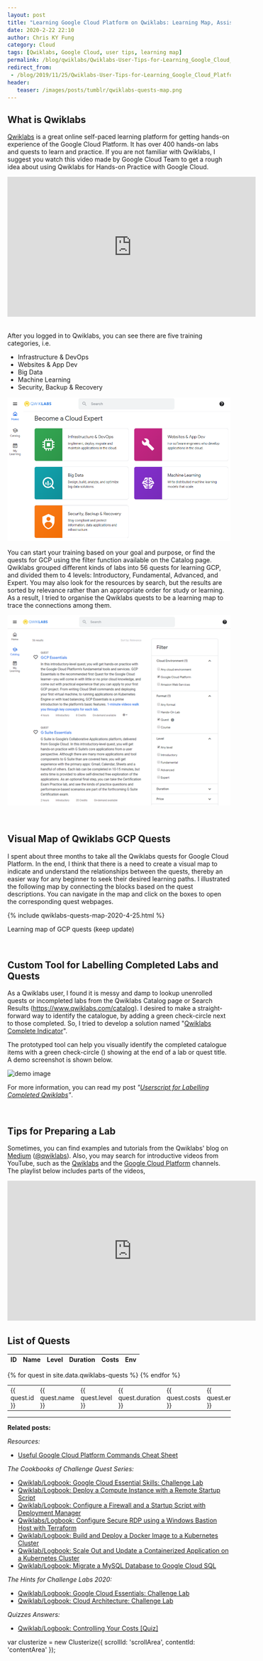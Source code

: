 ```yaml
---
layout: post
title: "Learning Google Cloud Platform on Qwiklabs: Learning Map, Assistive Tool and Tips (2020)"
date: 2020-2-22 22:10
author: Chris KY Fung
category: Cloud
tags: [Qwiklabs, Google Cloud, user tips, learning map]
permalink: /blog/qwiklabs/Qwiklabs-User-Tips-for-Learning_Google_Cloud_Platform
redirect_from:
 - /blog/2019/11/25/Qwiklabs-User-Tips-for-Learning_Google_Cloud_Platform
header: 
   teaser: /images/posts/tumblr/qwiklabs-quests-map.png
---
```


<!--more-->

## What is Qwiklabs

[Qwiklabs](https://www.qwiklabs.com) is a great online self-paced learning platform for getting hands-on experience of the Google Cloud Platform. It has over 400 hands-on labs and quests to learn and practice. If you are not familiar with Qwiklabs, I suggest you watch this video made by Google Cloud Team to get a rough idea about using Qwiklabs for Hands-on Practice with Google Cloud.

<center>
    <iframe width="560" height="315" src="https://www.youtube.com/embed/cyp7soKLOYI" frameborder="0" allow="accelerometer; autoplay; encrypted-media; gyroscope; picture-in-picture" allowfullscreen></iframe>
</center>

<br>

After you logged in to Qwiklabs, you can see there are five training categories, i.e.
- Infrastructure & DevOps
- Websites & App Dev
- Big Data
- Machine Learning
- Security, Backup & Recovery

![Five default training catagories defined by Qwiklabs](/images/posts/qwiklabs/qwiklabs-default-catagories.png)

You can start your training based on your goal and purpose, or find the quests for GCP using the filter function available on the Catalog page. Qwiklabs grouped different kinds of labs into 56 quests for learning GCP, and divided them to 4 levels: Introductory, Fundamental, Advanced, and Expert. You may also look for the resources by search, but the results are sorted by relevance rather than an appropriate order for study or learning. As a result, I tried to organise the Qwiklabs quests to be a learning map to trace the connections among them.

![Using filter to find quests for Google Cloud Platform on Qwiklabs Catalog page](/images/posts/qwiklabs/qwiklabs-catalog-with-quest-filter-for-gcp.png)

<br>

## Visual Map of Qwiklabs GCP Quests

I spent about three months to take all the Qwiklabs quests for Google Cloud Platform. In the end, I think that there is a need to create a visual map to indicate and understand the relationships between the quests, thereby an easier way for any beginner to seek their desired learning paths. I illustrated the following map by connecting the blocks based on the quest descriptions. You can navigate in the map and click on the boxes to open the corresponding quest webpages.

{% include qwiklabs-quests-map-2020-4-25.html %}
<p class="img-caption">Learning map of GCP quests (keep update)</p>

<br>

## Custom Tool for Labelling Completed Labs and Quests

As a Qwiklabs user, I found it is messy and damp to lookup unenrolled quests or incompleted labs from the Qwiklabs Catalog page or Search Results (https://www.qwiklabs.com/catalog). I desired to make a straight-forward way to identify the catalogue, by adding a green check-circle next to those completed. So, I tried to develop a solution named "[Qwiklabs Complete Indicator](https://github.com/chriskyfung/qwiklabs-complete-indicator)".

The prototyped tool can help you visually identify the completed catalogue items with a green check-circle (<i class="fa fa-check-circle" style="color:green"></i>) showing at the end of a lab or quest title. A demo screenshot is shown below.

![demo image](https://github.com/chriskyfung/qwiklabs-complete-indicator/raw/master/demo-image.png)

For more information, you can read my post _"[Userscript for Labelling Completed Qwiklabs](/blog/qwiklabs/Userscript-for-Labelling-Completed-Qwiklabs)"_.

<br>

## Tips for Preparing a Lab

Sometimes, you can find examples and tutorials from the Qwiklabs' blog on [Medium](https://medium.com/@qwiklabs) ([@qwiklabs](https://medium.com/@qwiklabs)). Also, you may search for introductive videos from YouTube, such as the [Qwiklabs](https://www.youtube.com/channel/UCgadTofKslPYREQE8TjY7AA/videos) and the [Google Cloud Platform](https://www.youtube.com/user/googlecloudplatform) channels. The playlist below includes parts of the videos,

<iframe width="560" height="315" src="https://www.youtube.com/embed/videoseries?list=PLIivdWyY5sqKOsBSMDTF0M76nXeChgh5D" frameborder="0" allow="accelerometer; autoplay; encrypted-media; gyroscope; picture-in-picture" allowfullscreen></iframe>

<br>

<script type="text/javascript">
amzn_assoc_placement = "adunit0";
amzn_assoc_search_bar = "true";
amzn_assoc_tracking_id = "craftweek-20";
amzn_assoc_ad_mode = "manual";
amzn_assoc_ad_type = "smart";
amzn_assoc_marketplace = "amazon";
amzn_assoc_region = "US";
amzn_assoc_title = "Recommended Books";
amzn_assoc_linkid = "9cf248fb1fbaccac1da576f76533a29c";
amzn_assoc_asins = "1119564417,1491974567,1491962291,B07P5JZCXV";
</script>
<script src="//z-na.amazon-adsystem.com/widgets/onejs?MarketPlace=US"></script>

## List of Quests

<div class="clusterize">
  <table>
    <thead>
      <tr>
        <th>ID</th>
        <th>Name</th>
        <th>Level</th>
        <th>Duration</th>
        <th>Costs</th>
        <th>Env</th>
      </tr>
    </thead>
  </table>
  <div id="scrollArea" class="clusterize-scroll">
    <table>
      <tbody id="contentArea" class="clusterize-content">
      {% for quest in site.data.qwiklabs-quests %}
        <tr>
          <td>{{ quest.id }}</td>
          <td>{{ quest.name }}</td>
          <td>{{ quest.level }}</td>
          <td>{{ quest.duration }}</td>
          <td>{{ quest.costs }}</td>
          <td>{{ quest.env }}</td>
        </tr>
      {% endfor %}
      </tbody>
    </table>
  </div>
</div>

* * *

**Related posts:**

_Resources:_

- [Useful Google Cloud Platform Commands Cheat Sheet](/blog/qwiklabs/Useful-Google-Cloud-Platform-Commands-Cheat-Sheet)

_The Cookbooks of Challenge Quest Series:_
- [Qwiklab/Logbook: Google Cloud Essential Skills: Challenge Lab](/blog/qwiklabs/Google-Cloud-Essential-Skills-Challenge-Lab)
- [Qwiklab/Logbook: Deploy a Compute Instance with a Remote Startup Script](/blog/qwiklabs/Deploy-a-Compute-Instance-with-a-Remote-Startup-Script)
- [Qwiklab/Logbook: Configure a Firewall and a Startup Script with Deployment Manager](/blog/qwiklabs/Configure-a-Firewall-and-a-Startup-Script-with-Deployment-Manager)
- [Qwiklabs/Logbook: Configure Secure RDP using a Windows Bastion Host with Terraform](/blog/qwiklabs/Configure-Windows-Bastion-Host-with-Terraform-on-GCP)
- [Qwiklab/Logbook: Build and Deploy a Docker Image to a Kubernetes Cluster](/blog/qwiklabs/Build-and-Deploy-a-Docker-Image-to-a-Kubernetes-Cluster)
- [Qwiklab/Logbook: Scale Out and Update a Containerized Application on a Kubernetes Cluster](/blog/qwiklabs/Scale-Out-and-Update-a-Containerized-Application-on-a-Kubernetes-Cluster)
- [Qwiklab/Logbook: Migrate a MySQL Database to Google Cloud SQL](/blog/qwiklabs/Migrate-a-MySQL-Database-to-Google-Cloud-SQL)

_The Hints for Challenge Labs 2020:_
- [Qwiklab/Logbook: Google Cloud Essentials: Challenge Lab](/blog/qwiklabs/Google-Cloud-Essential-Challenge-Lab)
- [Qwiklab/Logbook: Cloud Architecture: Challenge Lab](/blog/qwiklabs/Cloud-Architecture-Challenge-Lab)

_Quizzes Answers:_

- [Qwiklab/Logbook: Controlling Your Costs [Quiz]](/blog/qwiklabs/Controlling-Your-Costs-Quiz)

<link href="https://cdnjs.cloudflare.com/ajax/libs/clusterize.js/0.18.0/clusterize.min.css" rel="stylesheet">
<script src="https://cdnjs.cloudflare.com/ajax/libs/clusterize.js/0.18.0/clusterize.min.js"></script>

var clusterize = new Clusterize({
  scrollId: 'scrollArea',
  contentId: 'contentArea'
});